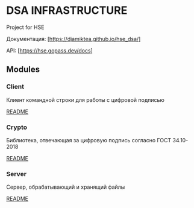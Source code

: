 # DSA INFRASTRUCTURE

Project for HSE

Документация: [https://djamiktea.github.io/hse_dsa/]

API: [https://hse.gopass.dev/docs]

## Modules

### Client

Клиент командной строки для работы с цифровой подписью

[README](/client/README.md)

### Crypto

Библиотека, отвечающая за цифровую подпись согласно ГОСТ 34.10-2018

[README](/crypto/README.md)

### Server

Сервер, обрабатывающий и хранящий файлы

[README](/server/README.md)
